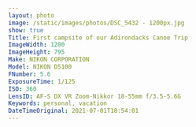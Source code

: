 ```yaml
---
layout: photo
image: /static/images/photos/DSC_5432 - 1200px.jpg
show: true
Title: First campsite of our Adirondacks Canoe Trip
ImageWidth: 1200
ImageHeight: 795
Make: NIKON CORPORATION
Model: NIKON D5100
FNumber: 5.6
ExposureTime: 1/125
ISO: 360
LensID: AF-S DX VR Zoom-Nikkor 18-55mm f/3.5-5.6G
Keywords: personal, vacation
DateTimeOriginal: 2021-07-01T18:54:01
---
```

